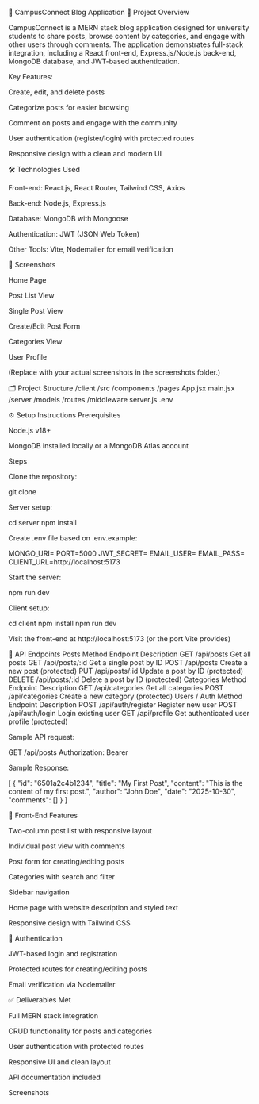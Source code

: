 📝 CampusConnect Blog Application
🔹 Project Overview

CampusConnect is a MERN stack blog application designed for university students to share posts, browse content by categories, and engage with other users through comments.
The application demonstrates full-stack integration, including a React front-end, Express.js/Node.js back-end, MongoDB database, and JWT-based authentication.

Key Features:

Create, edit, and delete posts

Categorize posts for easier browsing

Comment on posts and engage with the community

User authentication (register/login) with protected routes

Responsive design with a clean and modern UI

🛠️ Technologies Used

Front-end: React.js, React Router, Tailwind CSS, Axios

Back-end: Node.js, Express.js

Database: MongoDB with Mongoose

Authentication: JWT (JSON Web Token)

Other Tools: Vite, Nodemailer for email verification

📸 Screenshots

Home Page


Post List View


Single Post View


Create/Edit Post Form


Categories View


User Profile


(Replace with your actual screenshots in the screenshots folder.)

🗂️ Project Structure
/client
  /src
    /components
    /pages
    App.jsx
    main.jsx
/server
  /models
  /routes
  /middleware
  server.js
.env

⚙️ Setup Instructions
Prerequisites

Node.js v18+

MongoDB installed locally or a MongoDB Atlas account

Steps

Clone the repository:

git clone <your-repo-url>


Server setup:

cd server
npm install


Create .env file based on .env.example:

MONGO_URI=<your-mongo-uri>
PORT=5000
JWT_SECRET=<your-secret>
EMAIL_USER=<your-gmail>
EMAIL_PASS=<your-gmail-password>
CLIENT_URL=http://localhost:5173


Start the server:

npm run dev


Client setup:

cd client
npm install
npm run dev


Visit the front-end at http://localhost:5173 (or the port Vite provides)

📡 API Endpoints
Posts
Method	Endpoint	Description
GET	/api/posts	Get all posts
GET	/api/posts/:id	Get a single post by ID
POST	/api/posts	Create a new post (protected)
PUT	/api/posts/:id	Update a post by ID (protected)
DELETE	/api/posts/:id	Delete a post by ID (protected)
Categories
Method	Endpoint	Description
GET	/api/categories	Get all categories
POST	/api/categories	Create a new category (protected)
Users / Auth
Method	Endpoint	Description
POST	/api/auth/register	Register new user
POST	/api/auth/login	Login existing user
GET	/api/profile	Get authenticated user profile (protected)

Sample API request:

GET /api/posts
Authorization: Bearer <token>


Sample Response:

[
  {
    "id": "6501a2c4b1234",
    "title": "My First Post",
    "content": "This is the content of my first post.",
    "author": "John Doe",
    "date": "2025-10-30",
    "comments": []
  }
]

🎨 Front-End Features

Two-column post list with responsive layout

Individual post view with comments

Post form for creating/editing posts

Categories with search and filter

Sidebar navigation

Home page with website description and styled text

Responsive design with Tailwind CSS

🔐 Authentication

JWT-based login and registration

Protected routes for creating/editing posts

Email verification via Nodemailer

✅ Deliverables Met

Full MERN stack integration

CRUD functionality for posts and categories

User authentication with protected routes

Responsive UI and clean layout

API documentation included

Screenshots